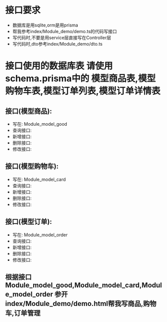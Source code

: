 # 接口要求
- 数据库是用sqlite,orm是用prisma
- 帮我参考index/Module_demo/demo.ts的代码写接口
- 写代码时,不要是用service层直接写在Controller层
- 写代码时,dto参考index/Module_demo/dto.ts

# 接口使用的数据库表 请使用 schema.prisma中的 模型商品表,模型购物车表,模型订单列表,模型订单详情表

## 接口(模型商品):
- 写在: Module_model_good
- 查询接口:
- 新增接口: 
- 删除接口: 
- 修改接口: 



## 接口(模型购物车):
- 写在: Module_model_card
- 查询接口:
- 新增接口: 
- 删除接口: 
- 修改接口: 



## 接口(模型订单):
- 写在: Module_model_order
- 查询接口:
- 新增接口: 
- 删除接口: 
- 修改接口: 




## 根据接口 Module_model_good,Module_model_card,Module_model_order 参开index/Module_demo/demo.html帮我写商品,购物车,订单管理



